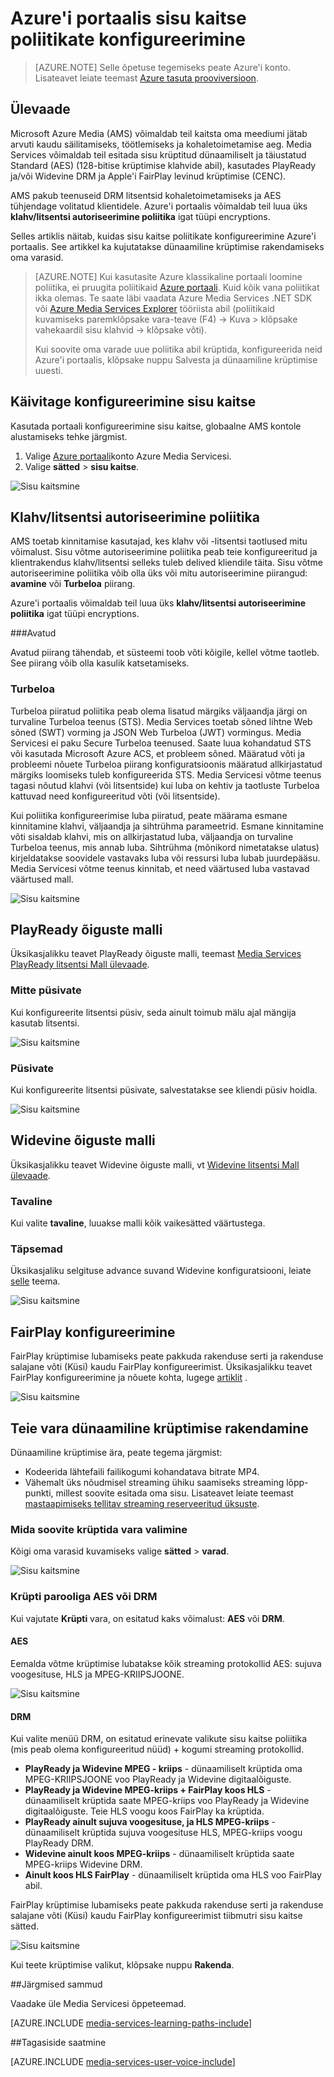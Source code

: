 <properties 
    pageTitle="Azure'i portaalis sisu kaitse poliitikate konfigureerimine | Microsoft Azure'i" 
    description="Selles artiklis näitab, kuidas kasutada Azure portaali sisu kaitse poliitikate konfigureerimine. See artikkel ka kujutatakse oma varasid dünaamiline krüptimine." 
    services="media-services" 
    documentationCenter="" 
    authors="Juliako" 
    manager="erikre" 
    editor=""/>

<tags 
    ms.service="media-services" 
    ms.workload="media" 
    ms.tgt_pltfrm="na" 
    ms.devlang="na" 
    ms.topic="article" 
    ms.date="10/24/2016"    
    ms.author="juliako"/>

# <a name="configuring-content-protection-policies-using-the-azure-portal"></a>Azure'i portaalis sisu kaitse poliitikate konfigureerimine

> [AZURE.NOTE] Selle õpetuse tegemiseks peate Azure'i konto. Lisateavet leiate teemast [Azure tasuta prooviversioon](https://azure.microsoft.com/pricing/free-trial/).

## <a name="overview"></a>Ülevaade

Microsoft Azure Media (AMS) võimaldab teil kaitsta oma meediumi jätab arvuti kaudu säilitamiseks, töötlemiseks ja kohaletoimetamise aeg. Media Services võimaldab teil esitada sisu krüptitud dünaamiliselt ja täiustatud Standard (AES) (128-bitise krüptimise klahvide abil), kasutades PlayReady ja/või Widevine DRM ja Apple'i FairPlay levinud krüptimise (CENC). 

AMS pakub teenuseid DRM litsentsid kohaletoimetamiseks ja AES tühjendage volitatud klientidele. Azure'i portaalis võimaldab teil luua üks **klahv/litsentsi autoriseerimine poliitika** igat tüüpi encryptions.

Selles artiklis näitab, kuidas sisu kaitse poliitikate konfigureerimine Azure'i portaalis. See artikkel ka kujutatakse dünaamiline krüptimise rakendamiseks oma varasid.

> [AZURE.NOTE]  Kui kasutasite Azure klassikaline portaali loomine poliitika, ei pruugita poliitikaid [Azure portaali](https://portal.azure.com/). Kuid kõik vana poliitikat ikka olemas. Te saate läbi vaadata Azure Media Services .NET SDK või [Azure Media Services Explorer](https://github.com/Azure/Azure-Media-Services-Explorer/releases) tööriista abil (poliitikaid kuvamiseks paremklõpsake vara-teave (F4) -> Kuva > klõpsake vahekaardil sisu klahvid -> klõpsake võti). 
> 
> Kui soovite oma varade uue poliitika abil krüptida, konfigureerida neid Azure'i portaalis, klõpsake nuppu Salvesta ja dünaamiline krüptimise uuesti. 

## <a name="start-configuring-content-protection"></a>Käivitage konfigureerimine sisu kaitse

Kasutada portaali konfigureerimine sisu kaitse, globaalne AMS kontole alustamiseks tehke järgmist.

1. Valige [Azure portaali](https://portal.azure.com/)konto Azure Media Servicesi.
2. Valige **sätted** > **sisu kaitse**.

![Sisu kaitsmine](./media/media-services-portal-content-protection/media-services-content-protection001.png)
 

## <a name="keylicense-authorization-policy"></a>Klahv/litsentsi autoriseerimine poliitika

AMS toetab kinnitamise kasutajad, kes klahv või -litsentsi taotlused mitu võimalust. Sisu võtme autoriseerimine poliitika peab teie konfigureeritud ja klientrakendus klahv/litsentsi selleks tuleb delived kliendile täita. Sisu võtme autoriseerimine poliitika võib olla üks või mitu autoriseerimine piirangud: **avamine** või **Turbeloa** piirang.

Azure'i portaalis võimaldab teil luua üks **klahv/litsentsi autoriseerimine poliitika** igat tüüpi encryptions.

###<a name="open"></a>Avatud 

Avatud piirang tähendab, et süsteemi toob võti kõigile, kellel võtme taotleb. See piirang võib olla kasulik katsetamiseks. 

### <a name="token"></a>Turbeloa

Turbeloa piiratud poliitika peab olema lisatud märgiks väljaandja järgi on turvaline Turbeloa teenus (STS). Media Services toetab sõned lihtne Web sõned (SWT) vorming ja JSON Web Turbeloa (JWT) vormingus. Media Servicesi ei paku Secure Turbeloa teenused. Saate luua kohandatud STS või kasutada Microsoft Azure ACS, et probleem sõned. Määratud võti ja probleemi nõuete Turbeloa piirang konfiguratsioonis määratud allkirjastatud märgiks loomiseks tuleb konfigureerida STS. Media Servicesi võtme teenus tagasi nõutud klahvi (või litsentside) kui luba on kehtiv ja taotluste Turbeloa kattuvad need konfigureeritud võti (või litsentside).

Kui poliitika konfigureerimise luba piiratud, peate määrama esmane kinnitamine klahvi, väljaandja ja sihtrühma parameetrid. Esmane kinnitamine võti sisaldab klahvi, mis on allkirjastatud luba, väljaandja on turvaline Turbeloa teenus, mis annab luba. Sihtrühma (mõnikord nimetatakse ulatus) kirjeldatakse soovidele vastavaks luba või ressursi luba lubab juurdepääsu. Media Servicesi võtme teenus kinnitab, et need väärtused luba vastavad väärtused mall.

![Sisu kaitsmine](./media/media-services-portal-content-protection/media-services-content-protection002.png)

## <a name="playready-rights-template"></a>PlayReady õiguste malli

Üksikasjalikku teavet PlayReady õiguste malli, teemast [Media Services PlayReady litsentsi Mall ülevaade](media-services-playready-license-template-overview.md).

### <a name="non-persistent"></a>Mitte püsivate

Kui konfigureerite litsentsi püsiv, seda ainult toimub mälu ajal mängija kasutab litsentsi.  

![Sisu kaitsmine](./media/media-services-portal-content-protection/media-services-content-protection003.png)

### <a name="persistent"></a>Püsivate

Kui konfigureerite litsentsi püsivate, salvestatakse see kliendi püsiv hoidla.

![Sisu kaitsmine](./media/media-services-portal-content-protection/media-services-content-protection004.png)

## <a name="widevine-rights-template"></a>Widevine õiguste malli

Üksikasjalikku teavet Widevine õiguste malli, vt [Widevine litsentsi Mall ülevaade](media-services-widevine-license-template-overview.md).

### <a name="basic"></a>Tavaline

Kui valite **tavaline**, luuakse malli kõik vaikesätted väärtustega.

### <a name="advanced"></a>Täpsemad

Üksikasjaliku selgituse advance suvand Widevine konfiguratsiooni, leiate [selle](media-services-widevine-license-template-overview.md) teema.

![Sisu kaitsmine](./media/media-services-portal-content-protection/media-services-content-protection005.png)

## <a name="fairplay-configuration"></a>FairPlay konfigureerimine

FairPlay krüptimise lubamiseks peate pakkuda rakenduse serti ja rakenduse salajane võti (Küsi) kaudu FairPlay konfigureerimist. Üksikasjalikku teavet FairPlay konfigureerimine ja nõuete kohta, lugege [artiklit](media-services-protect-hls-with-fairplay.md) .

![Sisu kaitsmine](./media/media-services-portal-content-protection/media-services-content-protection006.png)

## <a name="apply-dynamic-encryption-to-your-asset"></a>Teie vara dünaamiline krüptimise rakendamine

Dünaamiline krüptimise ära, peate tegema järgmist:

- Kodeerida lähtefaili failikogumi kohandatava bitrate MP4.
- Vähemalt üks nõudmisel streaming ühiku saamiseks streaming lõpp-punkti, millest soovite esitada oma sisu. Lisateavet leiate teemast [mastaapimiseks tellitav streaming reserveeritud üksuste](media-services-portal-manage-streaming-endpoints.md).

### <a name="select-an-asset-that-you-want-to-encrypt"></a>Mida soovite krüptida vara valimine

Kõigi oma varasid kuvamiseks valige **sätted** > **varad**.

![Sisu kaitsmine](./media/media-services-portal-content-protection/media-services-content-protection007.png)

### <a name="encrypt-with-aes-or-drm"></a>Krüpti parooliga AES või DRM

Kui vajutate **Krüpti** vara, on esitatud kaks võimalust: **AES** või **DRM**. 

#### <a name="aes"></a>AES

Eemalda võtme krüptimise lubatakse kõik streaming protokollid AES: sujuva voogesituse, HLS ja MPEG-KRIIPSJOONE.

![Sisu kaitsmine](./media/media-services-portal-content-protection/media-services-content-protection008.png)

#### <a name="drm"></a>DRM

Kui valite menüü DRM, on esitatud erinevate valikute sisu kaitse poliitika (mis peab olema konfigureeritud nüüd) + kogumi streaming protokollid.

- **PlayReady ja Widevine MPEG - kriips** - dünaamiliselt krüptida oma MPEG-KRIIPSJOONE voo PlayReady ja Widevine digitaalõiguste.
- **PlayReady ja Widevine MPEG-kriips + FairPlay koos HLS** - dünaamiliselt krüptida saate MPEG-kriips voo PlayReady ja Widevine digitaalõiguste. Teie HLS voogu koos FairPlay ka krüptida.
- **PlayReady ainult sujuva voogesituse, ja HLS MPEG-kriips** - dünaamiliselt krüptida sujuva voogesituse HLS, MPEG-kriips voogu PlayReady DRM.
- **Widevine ainult koos MPEG-kriips** - dünaamiliselt krüptida saate MPEG-kriips Widevine DRM.
- **Ainult koos HLS FairPlay** - dünaamiliselt krüptida oma HLS voo FairPlay abil.

FairPlay krüptimise lubamiseks peate pakkuda rakenduse serti ja rakenduse salajane võti (Küsi) kaudu FairPlay konfigureerimist tiibmutri sisu kaitse sätted.

![Sisu kaitsmine](./media/media-services-portal-content-protection/media-services-content-protection009.png)

Kui teete krüptimise valikut, klõpsake nuppu **Rakenda**.

##<a name="next-steps"></a>Järgmised sammud

Vaadake üle Media Servicesi õppeteemad.

[AZURE.INCLUDE [media-services-learning-paths-include](../../includes/media-services-learning-paths-include.md)]

##<a name="provide-feedback"></a>Tagasiside saatmine

[AZURE.INCLUDE [media-services-user-voice-include](../../includes/media-services-user-voice-include.md)]





